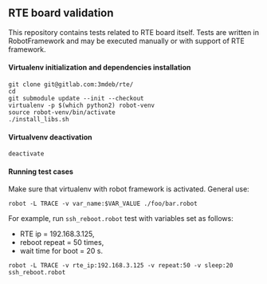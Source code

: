 ## RTE board validation

This repository contains tests related to RTE board itself. Tests are written
in RobotFramework and may be executed manually or with support of RTE framework.

#### Virtualenv initialization and dependencies installation

```
git clone git@gitlab.com:3mdeb/rte/
cd
git submodule update --init --checkout
virtualenv -p $(which python2) robot-venv
source robot-venv/bin/activate
./install_libs.sh
```

#### Virtualvenv deactivation

`deactivate`

#### Running test cases

Make sure that virtualenv with robot framework is activated. General use:

`robot -L TRACE -v var_name:$VAR_VALUE ./foo/bar.robot`

For example, run `ssh_reboot.robot` test with variables set as follows:
* RTE ip = 192.168.3.125,
* reboot repeat = 50 times,
* wait time for boot = 20 s.

`robot -L TRACE -v rte_ip:192.168.3.125 -v repeat:50 -v sleep:20 ssh_reboot.robot
`
